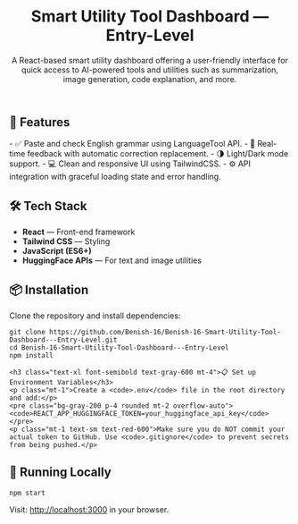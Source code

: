 <!DOCTYPE html>
<html lang="en">
<head>
  <meta charset="UTF-8" />
  <meta name="viewport" content="width=device-width, initial-scale=1.0" />
  <title>Smart Utility Tool Dashboard — Entry-Level</title>
  <link href="https://cdn.jsdelivr.net/npm/tailwindcss@2.2.19/dist/tailwind.min.css" rel="stylesheet">
</head>
<body class="bg-gray-100 text-gray-800 font-sans p-6">

  <header class="mb-8">
    <h1 class="text-3xl font-bold text-blue-600">Smart Utility Tool Dashboard — Entry-Level</h1>
    <p class="mt-2 text-lg">A React-based smart utility dashboard offering a user-friendly interface for quick access to AI-powered tools and utilities such as summarization, image generation, code explanation, and more.</p>
  </header>

  <section class="mb-8">
    <h2 class="text-2xl font-semibold text-gray-700">🚀 Features</h2>
- ✅ Paste and check English grammar using LanguageTool API.
- 🔄 Real-time feedback with automatic correction replacement.
- 🌗 Light/Dark mode support.
- 💻 Clean and responsive UI using TailwindCSS.
- ⚙️ API integration with graceful loading state and error handling.
  </section>

  <section class="mb-8">
    <h2 class="text-2xl font-semibold text-gray-700">🛠️ Tech Stack</h2>
    <ul class="list-disc ml-6 mt-2 space-y-1">
      <li><strong>React</strong> — Front-end framework</li>
      <li><strong>Tailwind CSS</strong> — Styling</li>
      <li><strong>JavaScript (ES6+)</strong></li>
      <li><strong>HuggingFace APIs</strong> — For text and image utilities</li>
    </ul>
  </section>

  <section class="mb-8">
    <h2 class="text-2xl font-semibold text-gray-700">📦 Installation</h2>
    <p class="mt-2">Clone the repository and install dependencies:</p>
    <pre class="bg-gray-200 p-4 rounded mt-2 overflow-auto"><code>git clone https://github.com/Benish-16/Benish-16-Smart-Utility-Tool-Dashboard---Entry-Level.git
cd Benish-16-Smart-Utility-Tool-Dashboard---Entry-Level
npm install</code></pre>

    <h3 class="text-xl font-semibold text-gray-600 mt-4">📋 Set up Environment Variables</h3>
    <p class="mt-1">Create a <code>.env</code> file in the root directory and add:</p>
    <pre class="bg-gray-200 p-4 rounded mt-2 overflow-auto"><code>REACT_APP_HUGGINGFACE_TOKEN=your_huggingface_api_key</code></pre>
    <p class="mt-1 text-sm text-red-600">Make sure you do NOT commit your actual token to GitHub. Use <code>.gitignore</code> to prevent secrets from being pushed.</p>
  </section>

  <section class="mb-8">
    <h2 class="text-2xl font-semibold text-gray-700">🧪 Running Locally</h2>
    <pre class="bg-gray-200 p-4 rounded mt-2 overflow-auto"><code>npm start</code></pre>
    <p class="mt-2">Visit: <a href="http://localhost:3000" class="text-blue-600 underline">http://localhost:3000</a> in your browser.</p>
  </section>

</body>
</html>
